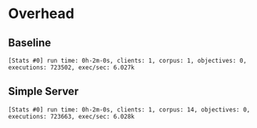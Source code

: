# Overhead

## Baseline
```
[Stats #0] run time: 0h-2m-0s, clients: 1, corpus: 1, objectives: 0, executions: 723502, exec/sec: 6.027k
```

## Simple Server
```
[Stats #0] run time: 0h-2m-0s, clients: 1, corpus: 14, objectives: 0, executions: 723663, exec/sec: 6.028k
```
